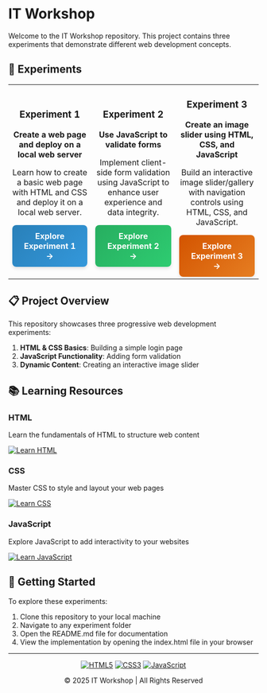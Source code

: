 # IT Workshop

Welcome to the IT Workshop repository. This project contains three experiments that demonstrate different web development concepts.

## 🧪 Experiments

<div align="center">
  <table>
    <tr>
      <td align="center">
        <h3>Experiment 1</h3>
        <p><strong>Create a web page and deploy on a local web server</strong></p>
        <p>Learn how to create a basic web page with HTML and CSS and deploy it on a local web server.</p>
        <a href="Exp-1/README.md" style="text-decoration: none;">
          <div style="background: linear-gradient(135deg, #2980b9, #3498db); color: white; padding: 12px 20px; border-radius: 8px; font-weight: bold; display: inline-block; box-shadow: 0 4px 6px rgba(0,0,0,0.1); transition: all 0.3s ease;">
            Explore Experiment 1 →
          </div>
        </a>
      </td>
      <td align="center">
        <h3>Experiment 2</h3>
        <p><strong>Use JavaScript to validate forms</strong></p>
        <p>Implement client-side form validation using JavaScript to enhance user experience and data integrity.</p>
        <a href="Exp-2/README.md" style="text-decoration: none;">
          <div style="background: linear-gradient(135deg, #27ae60, #2ecc71); color: white; padding: 12px 20px; border-radius: 8px; font-weight: bold; display: inline-block; box-shadow: 0 4px 6px rgba(0,0,0,0.1); transition: all 0.3s ease;">
            Explore Experiment 2 →
          </div>
        </a>
      </td>
      <td align="center">
        <h3>Experiment 3</h3>
        <p><strong>Create an image slider using HTML, CSS, and JavaScript</strong></p>
        <p>Build an interactive image slider/gallery with navigation controls using HTML, CSS, and JavaScript.</p>
        <a href="Exp-3/README.md" style="text-decoration: none;">
          <div style="background: linear-gradient(135deg, #d35400, #e67e22); color: white; padding: 12px 20px; border-radius: 8px; font-weight: bold; display: inline-block; box-shadow: 0 4px 6px rgba(0,0,0,0.1); transition: all 0.3s ease;">
            Explore Experiment 3 →
          </div>
        </a>
      </td>
    </tr>
  </table>
</div>

## 📋 Project Overview

This repository showcases three progressive web development experiments:

1. **HTML & CSS Basics**: Building a simple login page
2. **JavaScript Functionality**: Adding form validation
3. **Dynamic Content**: Creating an interactive image slider

## 📚 Learning Resources

<div class="learning-resources">
  <div class="resource-card">
    <h3>HTML</h3>
    <p>Learn the fundamentals of HTML to structure web content</p>
    <a href="https://www.w3schools.com/html/" target="_blank">
      <img src="https://img.shields.io/badge/Learn_HTML-E34F26?style=for-the-badge&logo=html5&logoColor=white" alt="Learn HTML">
    </a>
  </div>
  
  <div class="resource-card">
    <h3>CSS</h3>
    <p>Master CSS to style and layout your web pages</p>
    <a href="https://www.w3schools.com/css/" target="_blank">
      <img src="https://img.shields.io/badge/Learn_CSS-1572B6?style=for-the-badge&logo=css3&logoColor=white" alt="Learn CSS">
    </a>
  </div>
  
  <div class="resource-card">
    <h3>JavaScript</h3>
    <p>Explore JavaScript to add interactivity to your websites</p>
    <a href="https://www.w3schools.com/js/" target="_blank">
      <img src="https://img.shields.io/badge/Learn_JavaScript-F7DF1E?style=for-the-badge&logo=javascript&logoColor=black" alt="Learn JavaScript">
    </a>
  </div>
</div>

## 🚀 Getting Started

To explore these experiments:

1. Clone this repository to your local machine
2. Navigate to any experiment folder
3. Open the README.md file for documentation
4. View the implementation by opening the index.html file in your browser

---

<div align="center">
  <p>
    <a href="https://developer.mozilla.org/en-US/docs/Web/HTML"><img src="https://img.shields.io/badge/HTML5-E34F26?style=flat-square&logo=html5&logoColor=white" alt="HTML5"></a>
    <a href="https://developer.mozilla.org/en-US/docs/Web/CSS"><img src="https://img.shields.io/badge/CSS3-1572B6?style=flat-square&logo=css3&logoColor=white" alt="CSS3"></a>
    <a href="https://developer.mozilla.org/en-US/docs/Web/JavaScript"><img src="https://img.shields.io/badge/JavaScript-F7DF1E?style=flat-square&logo=javascript&logoColor=black" alt="JavaScript"></a>
  </p>
  <p>&copy; 2025 IT Workshop | All Rights Reserved</p>
</div>
